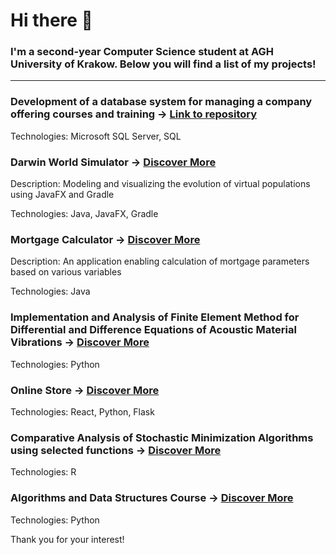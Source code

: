 # Hi there 👋

### I'm a second-year Computer Science student at AGH University of Krakow. Below you will find a list of my projects!

---

### **Development of a database system for managing a company offering courses and training  ->  [Link to repository]()**


Technologies:  Microsoft SQL Server, SQL

### Darwin World Simulator ->  [Discover More](https://github.com/WiktorDybalski/PO_PROJEKT_DYBALSKI_GRZYBACZ)

Description: Modeling and visualizing the evolution of virtual populations using JavaFX and Gradle

Technologies:  Java, JavaFX, Gradle

### Mortgage Calculator ->  [Discover More](https://github.com/WiktorDybalski/Mortgage_calculator)

Description: An application enabling calculation of mortgage parameters based on various variables  

Technologies:  Java

### Implementation and Analysis of Finite Element Method for Differential and Difference Equations of Acoustic Material Vibrations  ->  [Discover More](https://github.com/WiktorDybalski/Finite-Element-Method-for-Differential-and-Difference-Equations-)

Technologies: Python

### Online Store -> [Discover More](https://github.com/WiktorDybalski/Online-store)


Technologies:  React, Python, Flask

### Comparative Analysis of Stochastic Minimization Algorithms using selected functions ->  [Discover More](https://github.com/WiktorDybalski/Stochastic_minimization)


Technologies:  R

### Algorithms and Data Structures Course ->  [Discover More](https://github.com/WiktorDybalski/Python_projects-term_2-ASD)


Technologies:  Python

Thank you for your interest!
